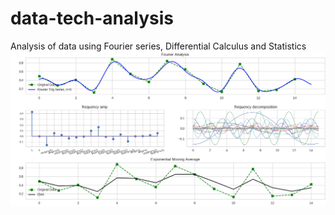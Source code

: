 # data-tech-analysis
Analysis of data using Fourier series, Differential Calculus and Statistics
![alt text](https://github.com/lostdevfound/data-tech-analysis/blob/master/analysis.png?raw=true)
